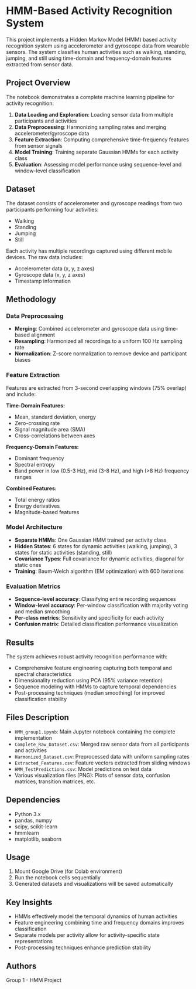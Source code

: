 # HMM-Based Activity Recognition System

This project implements a Hidden Markov Model (HMM) based activity recognition system using accelerometer and gyroscope data from wearable sensors. The system classifies human activities such as walking, standing, jumping, and still using time-domain and frequency-domain features extracted from sensor data.

## Project Overview

The notebook demonstrates a complete machine learning pipeline for activity recognition:

1. **Data Loading and Exploration**: Loading sensor data from multiple participants and activities
2. **Data Preprocessing**: Harmonizing sampling rates and merging accelerometer/gyroscope data
3. **Feature Extraction**: Computing comprehensive time-frequency features from sensor signals
4. **Model Training**: Training separate Gaussian HMMs for each activity class
5. **Evaluation**: Assessing model performance using sequence-level and window-level classification

## Dataset

The dataset consists of accelerometer and gyroscope readings from two participants performing four activities:
- Walking
- Standing
- Jumping
- Still

Each activity has multiple recordings captured using different mobile devices. The raw data includes:
- Accelerometer data (x, y, z axes)
- Gyroscope data (x, y, z axes)
- Timestamp information

## Methodology

### Data Preprocessing
- **Merging**: Combined accelerometer and gyroscope data using time-based alignment
- **Resampling**: Harmonized all recordings to a uniform 100 Hz sampling rate
- **Normalization**: Z-score normalization to remove device and participant biases

### Feature Extraction
Features are extracted from 3-second overlapping windows (75% overlap) and include:

**Time-Domain Features:**
- Mean, standard deviation, energy
- Zero-crossing rate
- Signal magnitude area (SMA)
- Cross-correlations between axes

**Frequency-Domain Features:**
- Dominant frequency
- Spectral entropy
- Band power in low (0.5-3 Hz), mid (3-8 Hz), and high (>8 Hz) frequency ranges

**Combined Features:**
- Total energy ratios
- Energy derivatives
- Magnitude-based features

### Model Architecture
- **Separate HMMs**: One Gaussian HMM trained per activity class
- **Hidden States**: 6 states for dynamic activities (walking, jumping), 3 states for static activities (standing, still)
- **Covariance Types**: Full covariance for dynamic activities, diagonal for static ones
- **Training**: Baum-Welch algorithm (EM optimization) with 600 iterations

### Evaluation Metrics
- **Sequence-level accuracy**: Classifying entire recording sequences
- **Window-level accuracy**: Per-window classification with majority voting and median smoothing
- **Per-class metrics**: Sensitivity and specificity for each activity
- **Confusion matrix**: Detailed classification performance visualization

## Results

The system achieves robust activity recognition performance with:
- Comprehensive feature engineering capturing both temporal and spectral characteristics
- Dimensionality reduction using PCA (95% variance retention)
- Sequence modeling with HMMs to capture temporal dependencies
- Post-processing techniques (median smoothing) for improved classification stability

## Files Description

- `HMM_group1.ipynb`: Main Jupyter notebook containing the complete implementation
- `Complete_Raw_Dataset.csv`: Merged raw sensor data from all participants and activities
- `Harmonized_Dataset.csv`: Preprocessed data with uniform sampling rates
- `Extracted_Features.csv`: Feature vectors extracted from sliding windows
- `HMM_TestPredictions.csv`: Model predictions on test data
- Various visualization files (PNG): Plots of sensor data, confusion matrices, transition matrices, etc.

## Dependencies

- Python 3.x
- pandas, numpy
- scipy, scikit-learn
- hmmlearn
- matplotlib, seaborn

## Usage

1. Mount Google Drive (for Colab environment)
2. Run the notebook cells sequentially
3. Generated datasets and visualizations will be saved automatically

## Key Insights

- HMMs effectively model the temporal dynamics of human activities
- Feature engineering combining time and frequency domains improves classification
- Separate models per activity allow for activity-specific state representations
- Post-processing techniques enhance prediction stability

## Authors

Group 1 - HMM Project
